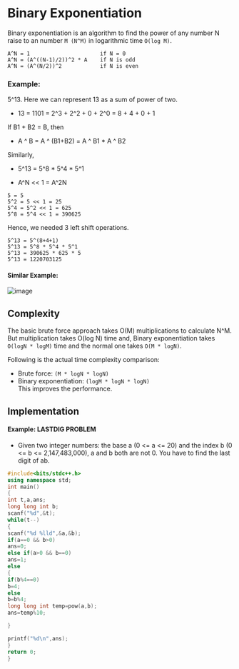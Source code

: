 # Binary Exponentiation
Binary exponentiation is an algorithm to find the power of any number N raise to an number `M (N^M)` in logarithmic time `O(log M)`.

```
A^N = 1                      if N = 0
A^N = (A^((N-1)/2))^2 * A    if N is odd
A^N = (A^(N/2))^2            if N is even
```
### Example:
5^13.
Here we can represent 13 as a sum of power of two.

- 13 = 1101 = 2^3 + 2^2 + 0 + 2^0 = 8 + 4 + 0 + 1

If B1 + B2 = B, then
- A ^ B = A ^ (B1+B2) = A ^ B1 * A ^ B2

Similarly,
- 5^13 = 5^8 * 5^4 * 5^1

- A^N << 1 = A^2N

```
5 = 5
5^2 = 5 << 1 = 25
5^4 = 5^2 << 1 = 625
5^8 = 5^4 << 1 = 390625
```
Hence, we needed 3 left shift operations.

```
5^13 = 5^(8+4+1)
5^13 = 5^8 * 5^4 * 5^1
5^13 = 390625 * 625 * 5
5^13 = ‭1220703125‬
```
#### Similar Example:<br>
![image](https://user-images.githubusercontent.com/56961626/136423559-29fc4e07-f17f-40da-bf15-e7717c4b4f5f.jpg)

## Complexity
The basic brute force approach takes O(M) multiplications to calculate N^M.
But multiplication takes O(log N) time and, Binary exponentiation takes `O(logN * logM)` time and the normal one takes `O(M * logN)`.

Following is the actual time complexity comparison:

- Brute force: `(M * logN * logN)`
- Binary exponentiation: `(logM * logN * logN)`  
 This improves the performance.

## Implementation
#### Example: LASTDIG PROBLEM 
- Given two integer numbers: the base a (0 <= a <= 20) and the index b (0 <= b <= 2,147,483,000), a and b both are not 0. You have to find the last digit of ab.
```cpp
#include<bits/stdc++.h>
using namespace std;
int main()
{
int t,a,ans;
long long int b;
scanf("%d",&t);
while(t--)
{
scanf("%d %lld",&a,&b);
if(a==0 && b>0)
ans=0;
else if(a>0 && b==0)
ans=1;
else
{
if(b%4==0)
b=4;
else
b=b%4;
long long int temp=pow(a,b);
ans=temp%10;

}

printf("%d\n",ans);
}
return 0;
}
```
